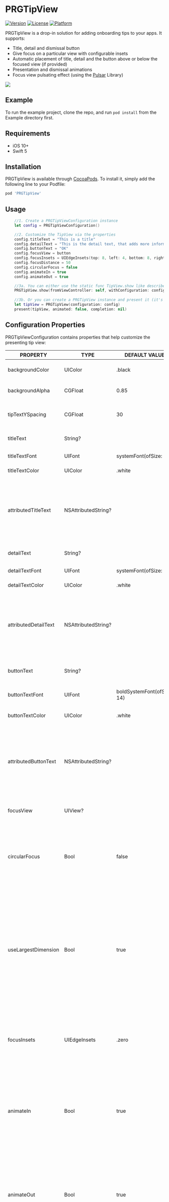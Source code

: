 # PRGTipView

[![Version](https://img.shields.io/cocoapods/v/PRGTipView.svg?style=flat)](https://cocoapods.org/pods/PRGTipView)
[![License](https://img.shields.io/cocoapods/l/PRGTipView.svg?style=flat)](https://cocoapods.org/pods/PRGTipView)
[![Platform](https://img.shields.io/cocoapods/p/PRGTipView.svg?style=flat)](https://cocoapods.org/pods/PRGTipView)


PRGTipView is a drop-in solution for adding onboarding tips to your apps. It supports:
- Title, detail and dismissal button
- Give focus on a particular view with configurable insets
- Automatic placement of title, detail and the button above or below the focused view (if provided)
- Presentation and dismissal animations
- Focus view pulsating effect (using the [Pulsar](https://github.com/regexident/Pulsar) Library)

![](PRGTipView.gif)

## Example

To run the example project, clone the repo, and run `pod install` from the Example directory first.

## Requirements

- iOS 10+
- Swift 5

## Installation

PRGTipView is available through [CocoaPods](https://cocoapods.org). To install
it, simply add the following line to your Podfile:

```ruby
pod 'PRGTipView'
```

## Usage


```swift
    //1. Create a PRGTipViewConfiguration instance
    let config = PRGTipViewConfiguration()

    //2. Customize the TipView via the properties
    config.titleText = "This is a title"
    config.detailText = "This is the detail text, that adds more information to your tip."
    config.buttonText = "OK"
    config.focusView = button
    config.focusInsets = UIEdgeInsets(top: 8, left: 4, bottom: 8, right: 4)
    config.focusDistance = 50
    config.circularFocus = false
    config.animateIn = true
    config.animateOut = true

    //3a. You can either use the static func TipView.show like described below:
    PRGTipView.show(fromViewController: self, withConfiguration: config, completion: nil)
    
    //3b. Or you can create a PRGTipView instance and present it (it's a ViewController subclass)
    let tipView = PRGTipView(configuration: config)
    present(tipView, animated: false, completion: nil)
```

## Configuration Properties
PRGTipViewConfiguration contains properties that help customize the presenting tip view:

| PROPERTY             | TYPE                | DEFAULT VALUE              | EXPLANATION                                                                                                                                                                                                                                                                                                                                                                                                                                                                                                                                          |
|----------------------|---------------------|----------------------------|------------------------------------------------------------------------------------------------------------------------------------------------------------------------------------------------------------------------------------------------------------------------------------------------------------------------------------------------------------------------------------------------------------------------------------------------------------------------------------------------------------------------------------------------------|
| backgroundColor      | UIColor             | .black                     | The background color of the Tip View                                                                                                                                                                                                                                                                                                                                                                                                                                                                                                                 |
| backgroundAlpha      | CGFloat             | 0.85                       | The background alpha of the Tip View                                                                                                                                                                                                                                                                                                                                                                                                                                                                                                                 |
| tipTextYSpacing      | CGFloat             | 30                         | The vertical spacing between the Tip View Title, Detail and Button                                                                                                                                                                                                                                                                                                                                                                                                                                                                                   |
| titleText            | String?             |                            | The string to be shown as the Tip View title                                                                                                                                                                                                                                                                                                                                                                                                                                                                                                         |
| titleTextFont        | UIFont              | systemFont(ofSize: 25)     | The font of the Tip View title                                                                                                                                                                                                                                                                                                                                                                                                                                                                                                                       |
| titleTextColor       | UIColor             | .white                     | The color of the Tip View title                                                                                                                                                                                                                                                                                                                                                                                                                                                                                                                      |
| attributedTitleText  | NSAttributedString? |                            | The attributed string to be shown as the Tip View title. If set, it overrides "titleText", "titleTextFont" and "titleTextColor" properties                                                                                                                                                                                                                                                                                                                                                                                                           |
| detailText           | String?             |                            | The string to be shown as the Tip View detail                                                                                                                                                                                                                                                                                                                                                                                                                                                                                                        |
| detailTextFont       | UIFont              | systemFont(ofSize: 29)     | The font of the Tip View detail                                                                                                                                                                                                                                                                                                                                                                                                                                                                                                                      |
| detailTextColor      | UIColor             | .white                     | The color of the Tip View detail                                                                                                                                                                                                                                                                                                                                                                                                                                                                                                                     |
| attributedDetailText | NSAttributedString? |                            | The attributed string to be shown as the Tip View detail. If set, it overrides "detailText", "detailTextFont" and "detailTextColor" properties                                                                                                                                                                                                                                                                                                                                                                                                       |
| buttonText           | String?             |                            | The string to be shown as the Tip View dismissal button title                                                                                                                                                                                                                                                                                                                                                                                                                                                                                        |
| buttonTextFont       | UIFont              | boldSystemFont(ofSize: 14) | The font of the Tip View dismissal button                                                                                                                                                                                                                                                                                                                                                                                                                                                                                                            |
| buttonTextColor      | UIColor             | .white                     | The color of the Tip View dismissal button                                                                                                                                                                                                                                                                                                                                                                                                                                                                                                           |
| attributedButtonText | NSAttributedString? |                            | The attributed string to be shown as the Tip View dismissal title. If set, it overrides "buttonText", "buttonTextFont" and "buttonTextColor" properties                                                                                                                                                                                                                                                                                                                                                                                              |
| focusView            | UIView?             |                            | The UIView to be focused when the Tip View is presented                                                                                                                                                                                                                                                                                                                                                                                                                                                                                              |
| circularFocus        | Bool                | false                      | If a "focusView" is provided, this property controls whether the mask used to focus on the view should be circular. In default "false" state, the mask is rectangular                                                                                                                                                                                                                                                                                                                                                                                |
| useLargestDimension  | Bool                | true                       | If "circularFocus" is set to true for a non square "focusView", leaving this property to "true" will use the "focusView"'s largest dimension to calculate the focus mask radius, while setting it to "false" will use the smallest dimension and centre the circular mask on the "focusView".                                                                                                                                                                                                                                                        |
| focusInsets          | UIEdgeInsets        | .zero                      | Adds padding to the "focusView" mask. If "circularFocus" is set to "true", then it adds only the .top inset to the radius calculation.                                                                                                                                                                                                                                                                                                                                                                                                               |
| animateIn            | Bool                | true                       | Whether the Tip View should be presented animated. Helpful in situations where you want to chain several Tip Views and you do not want to repeat the animation on each and every one of them.                                                                                                                                                                                                                                                                                                                                                        |
| animateOut           | Bool                | true                       | Whether the Tip View should be dismissed animated. Helpful in situations where you want to chain several Tip Views and you do not want to repeat the animation on each and every one of them.                                                                                                                                                                                                                                                                                                                                                        |
| pulseMode            | Enum                | .none                      | Whether the "focusView", if provided, should pulse.                                                                                                                                                                                                                                                                                                                                                                                                                                                                                                  |
| focusDistance        | CGfloat             | 0                          | The vertical spacing between the "focusView" and the container of the actual Tip Texts (Title, Detail, Button). If the provided "focusView" is in the bottom half of the screen, the tip container is presented above it and this property is the distance from the bottom of the tip container to the top of the "focusView" mask. If the provided "focusView" is in the top half of the screen, the tip container is presented below it and this property is the distance from the top of the tip container to the bottom of the "focusView" mask. |
| tipContainerLeading  | CGFloat             | 20                         | The spacing between the container of the actual Tip Texts (Title, Detail, Button) to it's superView's leading.                                                                                                                                                                                                                                                                                                                                                                                                                                       |
| tipContainerTrailing | CGFloat             | 20                         | The spacing between the container of the actual Tip Texts (Title, Detail, Button) trailing to it's superView's trailing.                                                                                                                                                                                                                                                                                                                                                                                                                             |
| animationDuration    | Double              | 0.3                        | The duration of any animation that takes place in the Tip View (except from the pulsating effect)                                                                                                                                                                                                                                                                                                                                                                                                                                                    |


## Author

John Spiropoulos, jspiropoulos@programize.com

## License

PRGTipView is made for [Programize LLC](https://www.programize.com) by John Spiropoulos and it is available under the MIT license.

